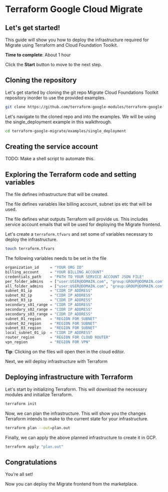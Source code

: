 # Terraform Google Cloud Migrate


## Let's get started!

This guide will show you how to deploy the infrastructure required for Migrate using Terraform and Cloud Foundation Toolkit.

**Time to complete**: About 1 hour

Click the **Start** button to move to the next step.


## Cloning the repository

Let's get started by cloning the git repo Migrate Cloud Foundations Toolkit repository inorder to use the provided examples.

```bash
git clone https://github.com/terraform-google-modules/terraform-google-migrate
```

Let's navigate to the cloned repo and into the examples.
We will be using the single_deployment example in this walkthrough.

```bash
cd terraform-google-migrate/examples/single_deployment
```
## Creating the service account
TODO: Make a shell script to automate this.

## Exploring the Terraform code and setting variables

The <walkthrough-editor-open-file filePath="terraform-google-migrate/examples/single_deployment/main.tf" text="main.tf"></walkthrough-editor-open-file> file defines infrastructure that will be created.

The  <walkthrough-editor-open-file filePath="terraform-google-migrate/examples/single_deployment/variables.tf" text="variables.tf"></walkthrough-editor-open-file> file defines variables like billing account, subnet ips etc that will be used. 

The <walkthrough-editor-open-file filePath="terraform-google-migrate/examples/single_deployment/outputs.tf" text="outputs.tf"></walkthrough-editor-open-file> file defines what outputs Terraform will provide us. This includes service account emails that will be used for deploying the Migrate frontend.

Let's create a ```terraform.tfvars``` and set some of variables necessary to deploy the infrastructure.

```bash
touch terraform.tfvars
```

The following variables needs to be set in the <walkthrough-editor-open-file filePath="terraform-google-migrate/examples/single_deployment/terraform.tfvars" text="terraform.tfvars"></walkthrough-editor-open-file> file
```terraform
organization_id     = "YOUR ORG ID"
billing_account     = "YOUR BILLING ACCOUNT"
credentials_path    = "PATH TO YOUR SERVICE ACCOUNT JSON FILE"
per_folder_admins   = ["user:USER@DOMAIN.com", "group:GROUP@DOMAIN.com"]
all_folder_admins   = ["user:USER@DOMAIN.com", "group:GROUP@DOMAIN.com"]
subnet_01_ip        = "CIDR IP ADDRESS"
subnet_02_ip        = "CIDR IP ADDRESS"
subnet_03_ip        = "CIDR IP ADDRESS"
secondary_s01_range = "CIDR IP ADDRESS"
secondary_s02_range = "CIDR IP ADDRESS"
secondary_s03_range = "CIDR IP ADDRESS"
subnet_01_region    = "REGION FOR SUBNET"
subnet_02_region    = "REGION FOR SUBNET"
subnet_03_region    = "REGION FOR SUBNET"
local_subnet_01_ip  = "CIDR IP ADDRESS"
router_region       = "REGION FOR CLOUD ROUTER"
vpn_region          = "REGION FOR VPN"
```

**Tip**: Clicking on the files will open then in the cloud editor.

Next, we will deploy infrastructure with Terraform


## Deploying infrastructure with Terraform

Let's start by initializing Terraform. This will download the necessary modules and initialize Terraform.
```bash
terraform init
```

Now, we can plan the infrastructure. This will show you the changes Terraform intends to make to the current state for your infrastructure.
```bash
terraform plan --out=plan.out
```
Finally, we can apply the above planned infrastructure to create it in GCP.

```bash
terraform apply "plan.out"
```


## Congratulations

<walkthrough-conclusion-trophy></walkthrough-conclusion-trophy>

You’re all set!

Now you can deploy the Migrate frontend from the marketplace.


